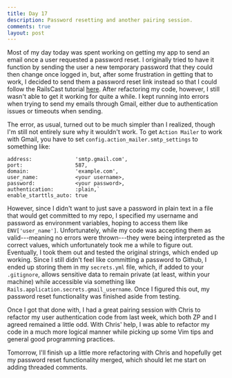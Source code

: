 ```yaml
---
title: Day 17
description: Password resetting and another pairing session.
comments: true
layout: post
---
```

Most of my day today was spent working on getting my app to send an email once a user requested a password reset. I originally tried to have it function by sending the user a new temporary password that they could then change once logged in, but, after some frustration in getting that to work, I decided to send them a password reset link instead so that I could follow the RailsCast tutorial [here](http://railscasts.com/episodes/274-remember-me-reset-password). After refactoring my code, however, I still wasn't able to get it working for quite a while. I kept running into errors when trying to send my emails through Gmail, either due to authentication issues or timeouts when sending. 

The error, as usual, turned out to be much simpler than I realized, though I'm still not entirely sure why it wouldn't work. To get `Action Mailer` to work with Gmail, you have to set `config.action_mailer.smtp_settings` to something like:

~~~
address:              'smtp.gmail.com',
port:                 587,
domain:               'example.com',
user_name:            <your username>,
password:             <your password>,
authentication:       :plain,`
enable_starttls_auto: true
~~~

However, since I didn't want to just save a password in plain text in a file that would get committed to my repo, I specified my username and password as environment variables, hoping to access them like `ENV['user_name']`. Unfortunately, while my code was accepting them as valid---meaning no errors were thrown---they were being interpreted as the correct values, which unfortunately took me a while to figure out. Eventually, I took them out and tested the original strings, which ended up working. Since I still didn't feel like committing a password to Github, I ended up storing them in my `secrets.yml` file, which, if added to your `.gitignore`, allows sensitive data to remain private (at least, within your machine) while accessible via something like `Rails.application.secrets.gmail_username`. Once I figured this out, my password reset functionality was finished aside from testing.

Once I got that done with, I had a great pairing session with Chris to refactor my user authentication code from last week, which both ZP and I agreed remained a little odd. With Chris' help, I was able to refactor my code in a much more logical manner while picking up some Vim tips and general good programming practices.

Tomorrow, I'll finish up a little more refactoring with Chris and hopefully get my password reset functionality merged, which should let me start on adding threaded comments.
